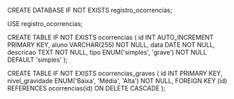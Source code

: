 CREATE DATABASE IF NOT EXISTS registro_ocorrencias;

USE registro_ocorrencias;

CREATE TABLE IF NOT EXISTS ocorrencias (
    id INT AUTO_INCREMENT PRIMARY KEY,
    aluno VARCHAR(255) NOT NULL,
    data DATE NOT NULL,
    descricao TEXT NOT NULL,
    tipo ENUM('simples', 'grave') NOT NULL DEFAULT 'simples'
);

CREATE TABLE IF NOT EXISTS ocorrencias_graves (
    id INT PRIMARY KEY,
    nivel_gravidade ENUM('Baixa', 'Média', 'Alta') NOT NULL,
    FOREIGN KEY (id) REFERENCES ocorrencias(id) ON DELETE CASCADE
);